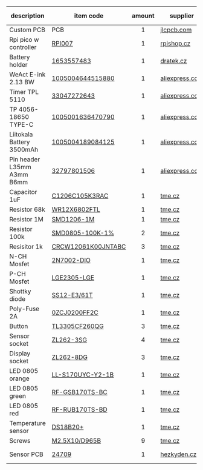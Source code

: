 | description                | item code                                                                                                            | amount | supplier                                   | czech description |
|----------------------------|----------------------------------------------------------------------------------------------------------------------|:------:|--------------------------------------------|-------------------|
| Custom PCB                 | PCB                                                                                                                  |   1    | [jlcpcb.com](http://jlcpcb.com/)           | plošný spoj       |
| Rpi pico w controller      | [RPI007](https://rpishop.cz/raspberry-pi-pico/5073-raspberry-pi-pico-w.html)                                         |   1    | [rpishop.cz](http://rpishop.cz/)           | kontrolér         |
| Battery holder             | [1653557483](https://dratek.cz/arduino/122966-bateriovy-box-1x-18650-dps-dil.html)                                   |   1    | [dratek.cz](http://dratek.cz/)             | Pouzdro baterie   |
| WeAct E-ink 2.13 BW        | [1005004644515880](https://www.aliexpress.com/item/1005004644515880.html)                                            |   1    | [aliexpress.com](http://aliexpress.com/)   | zobrazovač        |
| Timer TPL 5110             | [33047272643](https://www.aliexpress.com/item/33047272643.html)                                                      |   1    | [aliexpress.com](http://aliexpress.com/)   | časovač           |
| TP 4056-18650 TYPE-C       | [1005001636470790](https://www.aliexpress.com/item/1005001636470790.html)                                            |   1    | [aliexpress.com](http://aliexpress.com/)   | nabíječka         |                   
| Liitokala Battery 3500mAh  | [1005004189084125](https://www.aliexpress.com/item/1005004189084125.html)                                            |   1    | [aliexpress.com](http://aliexpress.com/)   | baterie           |                   
| Pin header L35mm A3mm B6mm | [32797801506](https://www.aliexpress.com/item/32797801506.html)                                                      |   1    | [aliexpress.com](http://aliexpress.com/)   | hřebínek          | 
| Capacitor 1uF              | [C1206C105K3RAC](https://www.tme.eu/cz/en/details/c1206c105k3rac/mlcc-smd-capacitors/kemet/c1206c105k3ractu/)        |   1    | [tme.cz](http://tme.cz/)                   | kondenzátor       |
| Resistor 68k               | [WR12X6802FTL](https://www.tme.eu/cz/en/details/wr12x6802ftl/smd-resistors/walsin/)                                  |   1    | [tme.cz](http://tme.cz/)                   | rezistor          |                  
| Resistor 1M                | [SMD1206-1M](https://www.tme.eu/cz/en/details/smd1206-1m/smd-resistors/royal-ohm/1206s4j0105t5e/)                    |   1    | [tme.cz](http://tme.cz/)                   | rezistor          |                  
| Resistor 100k              | [SMD0805-100K-1%](https://www.tme.eu/cz/en/details/smd0805-100k-1%25/smd-resistors/royal-ohm/0805s8f1003t5e/)        |   2    | [tme.cz](http://tme.cz/)                   | rezistor          |                   
| Resisitor 1k               | [CRCW12061K00JNTABC](https://www.tme.eu/cz/en/details/crcw12061k00jntabc/smd-resistors/vishay/)                      |   3    | [tme.cz](http://tme.cz/)                   | rezistor          |                   
| N-CH Mosfet                | [2N7002-DIO](https://www.tme.eu/cz/details/2n7002-dio/tranzistory-s-kanalem-n-smd/diotec-semiconductor/2n7002/)      |   1    | [tme.cz](http://tme.cz/)                   | N-CH mosfet       |                   
| P-CH Mosfet                | [LGE2305-LGE](https://www.tme.eu/cz/details/lge2305-lge/tranzistory-s-kanalem-p-smd/luguang-electronic/lge2305/)     |   1    | [tme.cz](http://tme.cz/)                   | P-CH mosfet       |                   
| Shottky diode              | [SS12-E3/61T](https://www.tme.eu/cz/en/details/ss12-e3_61t/smd-schottky-diodes/vishay/)                              |   1    | [tme.cz](http://tme.cz/)                   | dioda             |                   
| Poly-Fuse 2A               | [0ZCJ0200FF2C](https://www.tme.eu/cz/details/0zcj0200ff2c/polymerove-pojistky-smd/bel-fuse/)                         |   1    | [tme.cz](http://tme.cz/)                   | pojistka          |                   
| Button                     | [TL3305CF260QG](https://www.tme.eu/cz/details/tl3305cf260qg/mikrospinace-tact/e-switch/)                             |   3    | [tme.cz](http://tme.cz/)                   | tlačítko          |                   
| Sensor socket              | [ZL262-3SG](https://www.tme.eu/cz/en/details/zl262-3sg/pin-headers/connfly/ds1023-1-3s21/)                           |   4    | [tme.cz](http://tme.cz/)                   | zásuvka 3-pin     |                   
| Display socket             | [ZL262-8DG](https://www.tme.eu/cz/en/details/zl262-8dg/pin-headers/connfly/ds1023-2-4s21/)                           |   3    | [tme.cz](http://tme.cz/)                   | zásuvka 6-pin     |                   
| LED 0805 orange            | [LL-S170UYC-Y2-1B](https://www.tme.eu/cz/details/ll-s170uyc-y2-1b/diody-led-smd-barevne/luckylight/)                 |   1    | [tme.cz](http://tme.cz/)                   | LED oranžová      |                   
| LED 0805 green             | [RF-GSB170TS-BC](https://www.tme.eu/cz/en/details/rf-gsb170ts-bc/smd-colour-leds/refond/)                            |   1    | [tme.cz](http://tme.cz/)                   | LED zelená        |                   
| LED 0805 red               | [RF-RUB170TS-BD](https://www.tme.eu/cz/en/details/rf-rub170ts-bd/smd-colour-leds/refond/)                            |   1    | [tme.cz](http://tme.cz/)                   | LED červená       |                   
| Temperature sensor         | [DS18B20+](https://www.tme.eu/cz/en/details/ds18b20+/temperature-transducers/analog-devices-maxim-integrated/)       |   1    | [tme.cz](http://tme.cz/)                   | snímač teploty    |                   
| Screws                     | [M2.5X10/D965B](https://www.tme.eu/cz/en/details/m2.5x10_d965b/bolts/kraftberg/)                                 |   9    | [tme.cz](http://tme.cz/)                   | šrouby            |
| Sensor PCB                 | [24709](http://www.hezkyden.cz/shop/bastldeska-kulata-profi-jednostranna/)                                           |   1    | [hezkyden.cz](http://hezkyden.cz/)         | bastldeska kulatá | 